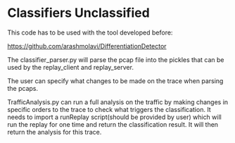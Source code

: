 # Classifiers Unclassified

This code has to be used with the tool developed before:

https://github.com/arashmolavi/DifferentiationDetector

The classifier_parser.py will parse the pcap file into the pickles that can be used by the replay_client and replay_server.

The user can specify what changes to be made on the trace when parsing the pcaps.

TrafficAnalysis.py can run a full analysis on the traffic by making changes in specific orders to the trace to check what triggers the classification. It needs to import a runReplay script(should be provided by user) which will run the replay for one time and return the classification result. It will then return the analysis for this trace.